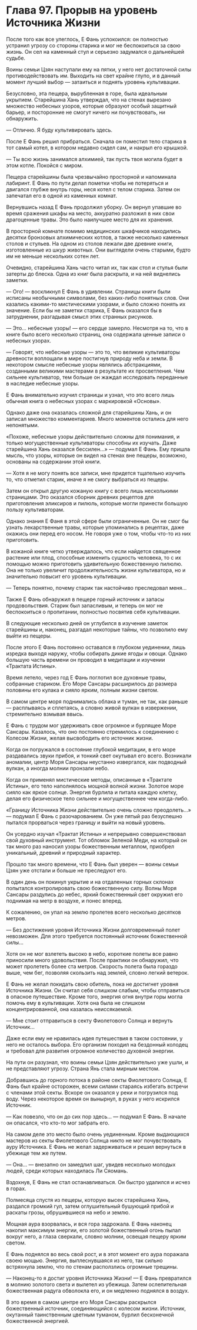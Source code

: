 # Глава 97. Прорыв на уровень Источника Жизни


После того как все улеглось, Е Фань успокоился: он полностью устранил угрозу со стороны старика и мог не беспокоиться за свою жизнь. Он сел на каменный стул и серьезно задумался о дальнейшей судьбе.

Воины семьи Цзян наступали ему на пятки, у него нет достаточной силы противодействовать им. Выходить на свет крайне глупо, и в данный момент лучший выбор — затаиться и поднять уровень культивации.

Безусловно, эта пещера, вырубленная в горе, была идеальным укрытием. Старейшина Хань утверждал, что на стенах вырезано множество небесных узоров, которые образуют особый защитный барьер, и посторонние не смогут ничего ни почувствовать, ни обнаружить.

— Отлично. Я буду культивировать здесь.

После Е Фань решил прибраться. Сначала он поместил тело старика в тот самый котел, в котором недавно сидел сам, и накрыл его крышкой.

— Ты всю жизнь занимался алхимией, так пусть твоя могила будет в этом котле. Покойся с миром.

Пещера старейшины была чрезвычайно просторной и напоминала лабиринт. Е Фань по пути делал пометки чтобы не потеряться и двигался глубже внутрь горы, неся котел с телом старика. Затем он запечатал его в одной из каменных комнат.

Вернувшись назад Е Фань продолжил уборку. Он вернул упавшие во время сражения шкафы на место, аккуратно разложил в них свои драгоценные травы. Это было наилучшее место для их хранения.

В просторной комнате помимо медицинских шкафчиков находились десятки бронзовых алхимических котлов, а также несколько каменных столов и стульев. На одном из столов лежали две древние книги, изготовленные из шкур животных. Они выглядели очень старыми, будто им не меньше нескольких сотен лет.

Очевидно, старейшина Хань часто читал их, так как стол и стулья были затерты до блеска. Одна из книг была раскрыта, и на ней виднелись заметки.

— Ого! — воскликнул Е Фань в удивлении. Страницы книги были исписаны необычными символами, без каких-либо понятных слов. Они казались какими-то мистическими узорами, и было сложно понять их значение. Если бы не заметки старика, Е Фань оказался бы в затруднении, разгадывая смысл этих странных рисунков.

— Это… небесные узоры! — его сердце замерло. Несмотря на то, что в книге было всего несколько страниц, она содержала ценные записи о небесных узорах.

— Говорят, что небесные узоры — это то, что великие культиваторы древности воплощали в мире постигнув природу неба и земли. В некотором смысле небесные узоры являлись абстракциями, созданными великими мастерами в результате их просветления. Чем сильнее культиватор, тем больше он жаждал исследовать переданные в наследие небесные узоры.

Е Фань внимательно изучил страницы и узнал, что это всего лишь обычная книга о небесных узорах с маркировкой «Основы».

Однако даже она оказалась сложной для старейшины Хань, и он записал множество комментариев. Много моментов остались для него непонятыми.

«Похоже, небесные узоры действительно сложны для понимания, и только могущественные культиваторы способны их изучать. Даже старейшина Хань оказался бессилен…» — подумал Е Фань. Ему пришла мысль, что узоры, которые он видел на стенах вне пещеры, возможно, основаны на содержании этой книги.

— Хотя я не могу понять все записи, мне придется тщательно изучить то, что отметил старик, иначе я не смогу выбраться из пещеры.

Затем он открыл другую кожаную книгу с всего лишь несколькими страницами. Это оказался сборник древних рецептов для приготовления эликсиров и пилюль, которые могли принести большую пользу культиваторам.

Однако знания Е Фаня в этой сфере были ограниченные. Он не смог бы узнать лекарственные травы, которые упоминались в рецептах, даже окажись они перед его носом. Не говоря уже о том, чтобы что-то из них приготовить.

В кожаной книге четко утверждалось, что если найдется священное растение или плод, способные изменить сущность человека, то с их помощью можно приготовить удивительную божественную пилюлю. Она не только увеличит продолжительность жизни культиватора, но и значительно повысит его уровень культивации.

— Теперь понятно, почему старик так настойчиво преследовал меня…

Также Е Фань обнаружил в пещере горный источник и запасы продовольствия. Старик был запасливым, и теперь он мог не беспокоиться о пропитании, полностью посвятив себя культивации.

В следующие несколько дней он углубился в изучение заметок старейшины и, наконец, разгадал некоторые тайны, что позволило ему выйти из пещеры.

После этого Е Фань постоянно оставался в глубоком уединении, лишь изредка выходя наружу, чтобы собирать дикие ягоды и овощи. Однако большую часть времени он проводил в медитации и изучении «Трактата Истины».

Время летело, через год Е Фань поглотил все духовные травы, собранные стариком. Его Море Сансары расширилось до размера половины его кулака и сияло ярким, полным жизни светом.

В самом центре моря поднимались облака и туман, не так, как раньше — расплываясь и сплетаясь, а словно живой вулкан в извержении, стремительно взмывая ввысь.

Е Фань с трудом мог удерживать свое огромное и бурлящее Море Сансары. Казалось, что оно постоянно стремилось к соединению с Колесом Жизни, желая высвободить его источник жизни.

Когда он погружался в состояние глубокой медитации, в его море раздавались звуки прибоя, и тонкий свет окутывал его всего. Возникали аномалии, центр Моря Сансары неустанно извергался, как подводный вулкан, а иногда молнии пронзали небо.

Когда он применял мистические методы, описанные в «Трактате Истины», его тело наполнялось мощной волной жизни. Золотое море сияло как яркое солнце. Энергия бурлила и питала каждую клетку, делая его физическое тело сильнее и могущественнее чем когда-либо.

«Границу Источника Жизни действительно очень сложно преодолеть…» — подумал Е Фань с разочарованием. Он уже пятый раз безуспешно пытался прорваться через границу и выйти на новый уровень.

Он усердно изучал «Трактат Истины» и непрерывно совершенствовал свой духовный инструмент. Тот обломок Зеленой Меди, на который он так много раз наносил узоры божественным металлом, приобрел уникальный, древний и природный характер.

Прошло так много времени, что Е Фань был уверен — воины семьи Цзян уже отстали и больше не преследуют его.

В один день он покинул укрытие и на отдаленных горных склонах попытался контролировать свою божественную силу. Волны Моря Сансары раздулись до небес, яркий божественный свет окружил его поднимая на метр в воздухе, и понес вперед.

К сожалению, он упал на землю пролетев всего несколько десятков метров.

— Без достижения уровня Источника Жизни долговременный полет невозможен. Для этого требуется постоянный источник божественной силы…

Хотя он не мог взлететь высоко в небо, короткие полеты все равно приносили много удовольствия. После практики он обнаружил, что может пролететь более ста метров. Скорость полета была гораздо выше, чем бег, позволяя скользить над землей, словно легкий ветерок.

Е Фань не желал покидать свою обитель, пока не достигнет уровня Источника Жизни. Он считал себя слишком слабым, чтобы отправиться в опасное путешествие. Кроме того, энергия огня внутри горы могла помочь ему в культивации. Хотя она была не слишком концентрированной, она казалась неиссякаемой.

— Мне стоит отправиться в секту Фиолетового Солнца и вернуть Источник…

Даже если ему не нравилась идея путешествия в таком состоянии, у него не осталось выбора. Его организм походил на бездонный колодец и требовал для развития огромное количество духовной энергии.

На пути он разузнал, что воины семьи Цзян действительно уже ушли, и не представляют угрозу. Страна Янь стала мирным местом.

Добравшись до горного потока в районе секты Фиолетового Солнца, Е Фань был крайне осторожен, всеми силами стараясь избегать встречи с членами этой секты. Вскоре он оказался у реки и погрузился под воду. Через некоторое время он вынырнул, в руках у него искрился Источник.

— Как повезло, что он до сих пор здесь… — подумал Е Фань. В начале он опасался, что кто-то мог забрать его.

На самом деле это место было очень уединенным. Кроме выдающихся мастеров из секты Фиолетового Солнца никто не мог почувствовать ауру Источника. Е Фань не желал задерживаться и решил вернуться в убежище тем же путем.

— Она… — внезапно он замедлил шаг, увидев несколько молодых людей, среди которых находилась Ли Сяомань.

Вздохнув, Е Фань не стал останавливаться. Он быстро удалился и исчез в горах.

Полмесяца спустя из пещеры, которую высек старейшина Хань, раздался громкий гул, затем оглушительный бушующий прибой и раскаты грозы, обрушившиеся на небо и землю.

Мощная аура взорвалась, и вся гора задрожала. Е Фань наконец накопил максимум энергии, его золотой божественный огонь пылал вокруг него, а глаза сверкали, словно молнии, освещая пещеру ярким светом.

Е Фань поднялся во весь свой рост, и в этот момент его аура поражала своею мощью. Энергия, выплеснувшаяся из него, так сильно встряхнула землю, что по стенам расползлись огромные трещины.

— Наконец-то я достиг уровня Источника Жизни! — Е Фань превратился в молнию золотого света и вылетел из убежища. Затем ослепительная божественная радуга обволокла его, и он медленно поднялся в воздух.

В это время в самом центре его Моря Сансары раскрылся божественный источник, соединяющийся с колесом жизни. Источник, окутанный таинственным цветным туманом, бурлил бесконечной божественной энергией.